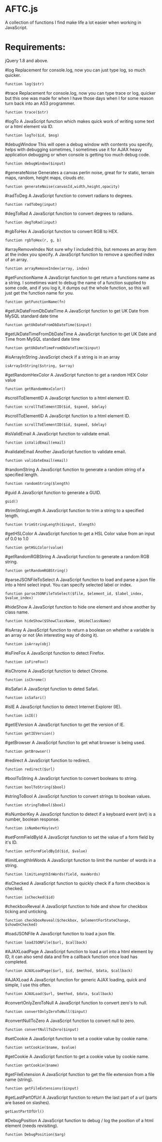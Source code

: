 # AFTC.js

A collection of functions I find make life a lot easier when working in JavaScript.

# Requirements:
jQuery 1.8 and above.


#log
Replacement for console.log, now you can just type log, so much quicker.
```
function log($str)
```

#trace
Replacement for console.log, now you can type trace or log, quicker but this one was made for when I have those days when I for some reason turn back into an AS3 programmer.
```
function trace($str)
```

#logTo
A JavaScript function which makes quick work of writing some text or a html element via ID.
```
function logTo($id, $msg)
```


#debugWindow
This will open a debug window with contents you specify, helps with debugging sometimes, I sometimes use it for AJAX heavy application debugging or when console is getting too much debug code.
```
function debugWindow($input)
```

#generateNoise
Generates a canvas perlin noise, great for tv static, terrain maps, random, height maps, clouds etc.
```
function generateNoise(canvasId,width,height,opacity)
```

#radToDeg
A JavaScript function to convert radians to degrees.
```
function radToDeg(input)
```

#degToRad
A JavaScript function to convert degrees to radians.
```
function degToRad(input)
```

#rgbToHex
A JavaScript function to convert RGB to HEX.
```
function rgbToHex(r, g, b)
```

#arrayRemoveIndex
Not sure why I included this, but removes an array item at the index you specify.
A JavaScript function to remove a specified index of an array.
```
function arrayRemoveIndex(array, index)
```

#getFunctionName
A JavaScript function to get return a functions name as a string.
I sometimes want to debug the name of a function supplied to some code, and if you log it, it dumps out the whole function, so this will just get the function name for you.
```
function getFunctionName(fn)
```

#getUkDateFromDbDateTime
A JavaScript function to get UK Date from MySQL standard date time
```
function getUkDateFromDbDateTime($input)
```

#getUkDateTimeFromDbDateTime
A JavaScript function to get UK Date and Time from MySQL standard date time
```
function getUkDateTimeFromDbDateTime($input)
```

#isArrayInString
JavaScript check if a string is in an array
```
isArrayInString($string, $array)
```

#getRandomHexColor
A JavaScript function to get a random HEX Color value
```
function getRandomHexColor()
```

#scrollToElementID
A JavaScript function to a html element ID.
```
function scrollToElementID($id, $speed, $delay)
```

#scrollToElementID
A JavaScript function to a html element ID.
```
function scrollToElementID($id, $speed, $delay)
```

#isValidEmail
A JavaScript function to validate email.
```
function isValidEmail(email)
```

#validateEmail
Another JavaScript function to validate email.
```
function validateEmail(email)
```

#randomString
A JavaScript function to generate a random string of a specified length.
```
function randomString($length)
```

#guid
A JavaScript function to generate a GUID.
```
guid()
```

#trimStringLength
A JavaScript function to trim a string to a specified length.
```
function trimStringLength($input, $length)
```

#getHSLColor
A JavaScript function to get a HSL Color value from an input of 0.0 to 1.0
```
function getHSLColor(value)
```

#getRandomRGBString
A JavaScript function to generate a random RGB string.
```
function getRandomRGBString()
```

#parseJSONFileToSelect
A JavaScript function to load and parse a json file into a html select input. You can specify selected label or index.
```
function parseJSONFileToSelect($file, $element_id, $label_index, $value_index)
```

#hideShow
A JavaScript function to hide one element and show another by class name.
```
function hideShow($ShowClassName, $HideClassName)
```

#isArray
A JavaScript function to return a boolean on whether a variable is an array or not (An interesting way of doing it).
```
function isArray(obj)
```

#isFireFox
A JavaScript function to detect Firefox.
```
function isFireFox()
```

#isChrome
A JavaScript function to detect Chrome.
```
function isChrome() 
```

#isSafari
A JavaScript function to deted Safari.
```
function isSafari()
```

#isIE
A JavaScript function to detect Internet Explorer (IE).
```
function isIE()
```

#getIEVersion
A JavaScript function to get the version of IE.
```
function getIEVersion()
```

#getBrowser
A JavaScript function to get what browser is being used.
```
function getBrowser()
```

#redirect
A JavaScript function to redirect.
```
function redirect($url)
```

#boolToString
A JavaScript function to convert booleans to string.
```
function boolToString($bool)
```

#stringToBool
A JavaScript function to convert strings to boolean values.
```
function stringToBool($bool)
```

#isNumberKey
A JavaScript function to detect if a keyboard event (evt) is a number, boolean response.
```
function isNumberKey(evt)
```

#setFormFieldById
A JavaScript function to set the value of a form field by it's ID.
```
function setFormFieldById($id, $value)
```

#limitLengthInWords
A JavaScript function to limit the number of words in a string.
```
function limitLengthInWords(field, maxWords) 
```

#isChecked
A JavaScript function to quickly check if a form checkbox is checked.
```
function isChecked($id)
```

#checkboxReveal
A JavaScript function to hide and show for checkbox ticking and unticking.
```
function checkboxReveal($checkbox, $elementForStateChange, $showOnChecked)
```

#loadJSONFile
A JavaScript function to load a json file.
```
function loadJSONFile($url, $callback)
```

#AJAXLoadPage
A JavaScript function to load a url into a html element by ID, it can also send data and fire a callback function once load has completed.
```
function AJAXLoadPage($url, $id, $method, $data, $callback)
```

#AJAXLoad
A JavaScript function for generic AJAX loading, quick and simple, I use this often.
```
function AJAXLoad($url, $method, $data, $callback)
```

#convertOnlyZeroToNull
A JavaScript function to convert zero's to null.
```
function convertOnlyZeroToNull($input)
```

#convertNullToZero
A JavaScript function to convert null to zero.
```
function convertNullToZero($input)
```

#setCookie
A JavaScript function to set a cookie value by cookie name.
```
function setCookie($name, $value)
```

#getCookie
A JavaScript function to get a cookie value by cookie name.
```
function getCookie($name)
```

#getFileExtension
A JavaScript function to get the file extension from a file name (string).
```
function getFileExtensions($input)
```

#getLastPartOfUrl
A JavaScript function to return the last part of a url (parts are based on slashes).
```
getLastPartOfUrl()
```

#DebugPosition
A JavaScript function to debug / log the position of a html element (needs revisiting).
```
function DebugPosition($arg)
```